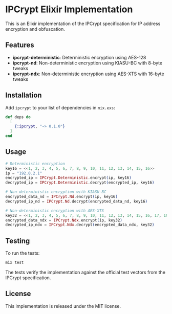 # IPCrypt Elixir Implementation

This is an Elixir implementation of the IPCrypt specification for IP address encryption and obfuscation.

## Features

- **ipcrypt-deterministic**: Deterministic encryption using AES-128
- **ipcrypt-nd**: Non-deterministic encryption using KIASU-BC with 8-byte tweaks
- **ipcrypt-ndx**: Non-deterministic encryption using AES-XTS with 16-byte tweaks

## Installation

Add `ipcrypt` to your list of dependencies in `mix.exs`:

```elixir
def deps do
  [
    {:ipcrypt, "~> 0.1.0"}
  ]
end
```

## Usage

```elixir
# Deterministic encryption
key16 = <<1, 2, 3, 4, 5, 6, 7, 8, 9, 10, 11, 12, 13, 14, 15, 16>>
ip = "192.0.2.1"
encrypted_ip = IPCrypt.Deterministic.encrypt(ip, key16)
decrypted_ip = IPCrypt.Deterministic.decrypt(encrypted_ip, key16)

# Non-deterministic encryption with KIASU-BC
encrypted_data_nd = IPCrypt.Nd.encrypt(ip, key16)
decrypted_ip_nd = IPCrypt.Nd.decrypt(encrypted_data_nd, key16)

# Non-deterministic encryption with AES-XTS
key32 = <<1, 2, 3, 4, 5, 6, 7, 8, 9, 10, 11, 12, 13, 14, 15, 16, 17, 18, 19, 20, 21, 22, 23, 24, 25, 26, 27, 28, 29, 30, 31, 32>>
encrypted_data_ndx = IPCrypt.Ndx.encrypt(ip, key32)
decrypted_ip_ndx = IPCrypt.Ndx.decrypt(encrypted_data_ndx, key32)
```

## Testing

To run the tests:

```bash
mix test
```

The tests verify the implementation against the official test vectors from the IPCrypt specification.

## License

This implementation is released under the MIT license.
